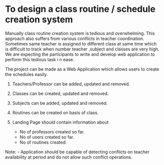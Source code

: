 # To design a class routine / schedule creation system
 
Manually class routine creation system is tedious and overwhelming. This approach also suffers from various conflicts in teacher coordination. Sometimes same teacher is assigned to different class at same time which is difficult to track when number teacher ,subject and classes are very high.
We are expecting the participants to write and develop web application to perform this tedious task i n ease. 

The project can be made as a Web Application which allows users to create the schedules easily. 

1. Teachers/Professor can be added, updated and removed.
2. Classes can be created, updated and removed.
3. Subjects can be added, updated and removed.
3.  Routines can be created on basis of class.

4. Landing Page should contain information about
    - No of professors created so far.
    - No of users created so far.
    - No of routines created.

Note: - Application should be capable of detecting conflicts on teacher availability at period and do not allow such conflict operations.


